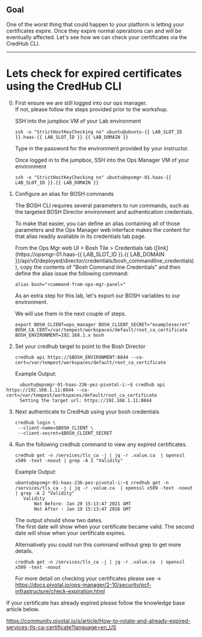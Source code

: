 ## Goal

One of the worst thing that could happen to your platform is letting your certificates expire.   Once they expire normal operations can and will be eventually affected.   Let's see how we can check your certificates via the CredHub CLI.  

---

# Lets check for expired certificates using the CredHub CLI 
0. First ensure we are still logged into our ops manager.   
   If not, please follow the steps provided prior to the workshop.   

   SSH into the jumpbox VM of your Lab environment

    ```execute
    ssh -o "StrictHostKeyChecking no" ubuntu@ubuntu-{{ LAB_SLOT_ID }}.haas-{{ LAB_SLOT_ID }}.{{ LAB_DOMAIN }}
    ```
    Type in the password for the environment provided by your instructor.

   Once logged in to the jumpbox, SSH into the Ops Manager VM of your environment

    ```execute
    ssh -o "StrictHostKeyChecking no" ubuntu@opsmgr-01.haas-{{ LAB_SLOT_ID }}.{{ LAB_DOMAIN }}
    ```
    
1. Configure an alias for BOSH commands  

    The BOSH CLI requires several parameters to run commands, such as the targeted BOSH Director environment and authentication credentials. 

    To make that easier, you can define an alias containing all of those parameters and the Ops Manager web interface makes the content for that alias readily available in its credentials tab page.

    From the Ops Mgr web UI > Bosh Tile > Credentials tab ([link](https://opsmgr-01.haas-{{ LAB_SLOT_ID }}.{{ LAB_DOMAIN }}/api/v0/deployed/director/credentials/bosh_commandline_credentials)), copy the contents of "Bosh Command line Credentials" and then define the alias issue the following command:  

   ```copy-and-edit
   alias bosh="<command-from-ops-mgr-panel>"
   ```
   
   As an extra step for this lab, let's export our BOSH variables to our environment.
   
   We will use them in the next couple of steps.   
   
   
   ```copy-and-edit
   export BOSH_CLIENT=ops_manager BOSH_CLIENT_SECRET="examplesecret" BOSH_CA_CERT=/var/tempest/workspaces/default/root_ca_certificate BOSH_ENVIRONMENT=192.168.1.x bosh
   ```

    
2.  Set your credhub target to point to the Bosh Director  

    ```execute
    credhub api https://$BOSH_ENVIRONMENT:8844 --ca-cert=/var/tempest/workspaces/default/root_ca_certificate
    ```
    
    Example Output: 
    
   ``` 
        ubuntu@opsmgr-01-haas-236-pez-pivotal-i:~$ credhub api https://192.168.1.11:8844 --ca-cert=/var/tempest/workspaces/default/root_ca_certificate
        Setting the target url: https://192.168.1.11:8844
   ```


3.  Next authenticate to CredHub using your bosh credentials 

    ```execute
    credhub login \
     --client-name=$BOSH_CLIENT \
     --client-secret=$BOSH_CLIENT_SECRET
    ```
  
4.  Run the following credhub command to view any expired certificates. 

    ```execute
    credhub get -n /services/tls_ca -j | jq -r .value.ca  | openssl x509 -text -noout | grep -A 2 "Validity"
    ```
    
    Example Output: 
    ```
    ubuntu@opsmgr-01-haas-236-pez-pivotal-i:~$ credhub get -n /services/tls_ca -j | jq -r .value.ca  | openssl x509 -text -noout | grep -A 2 "Validity"
       Validity
           Not Before: Jan 20 15:13:47 2021 GMT
           Not After : Jan 19 15:13:47 2026 GMT
    ```
    
    The output should show two dates.  
    The first date will show when your certificate became valid. 
    The second date will show when your certificate expires.
    
    Alternatively you could run this command without grep to get more details.  
    
    ```execute
    credhub get -n /services/tls_ca -j | jq -r .value.ca  | openssl x509 -text -noout
    ```
    
    For more detail on checking your certificates please see -> https://docs.pivotal.io/ops-manager/2-10/security/pcf-infrastructure/check-expiration.html
 


 If your certificate has already expired please follow the knowledge base article below. 

 https://community.pivotal.io/s/article/How-to-rotate-and-already-expired-services-tls-ca-certificate?language=en_US
